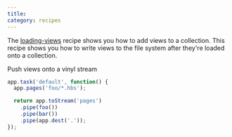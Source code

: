 ```yaml
---
title: 
category: recipes
---
```


The [loading-views](loading-views.md) recipe shows you how to add views to a collection. This recipe shows you how to write views to the file system after they're loaded onto a collection.


Push views onto a vinyl stream


```js
app.task('default', function() {
  app.pages('foo/*.hbs');

  return app.toStream('pages')
    .pipe(foo())
    .pipe(bar())
    .pipe(app.dest('.'));
});
```
